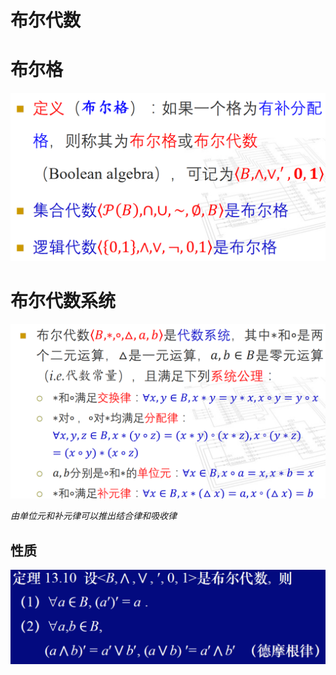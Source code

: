 # 布尔代数

# 布尔格

![](2020-12-14-10-17-58.png)

# 布尔代数系统

![](2020-12-14-10-31-55.png)

$由单位元和补元律可以推出结合律和吸收律$

## 性质

![](2020-12-14-10-46-36.png)

